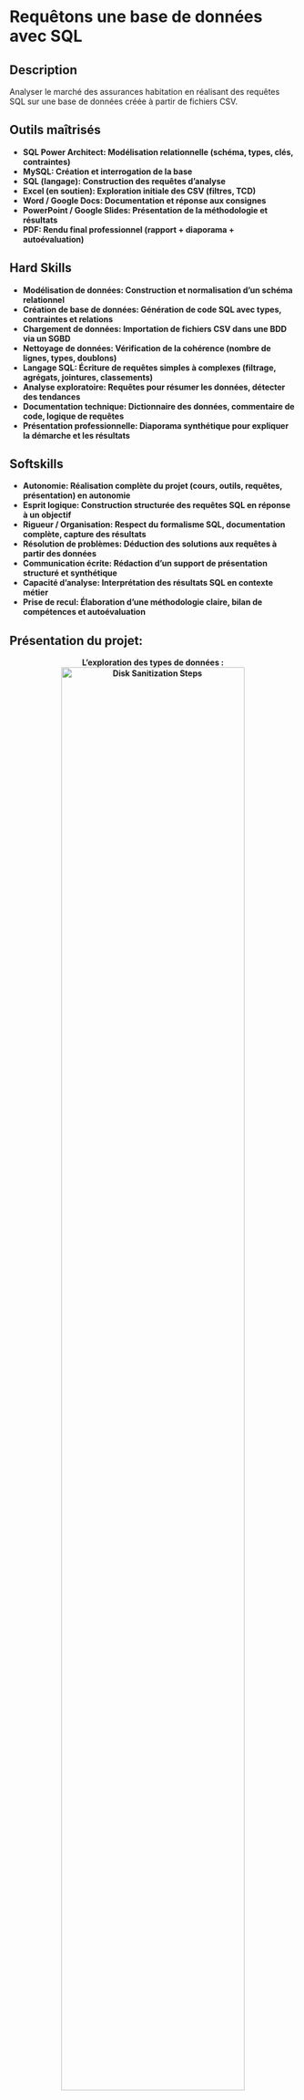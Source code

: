 # Requêtons une base de données avec SQL
<h2>Description</h2>
Analyser le marché des assurances habitation en réalisant des requêtes SQL sur une base de données créée à partir de fichiers CSV.

<br />


<h2> Outils maîtrisés </h2>

- <b>SQL Power Architect: Modélisation relationnelle (schéma, types, clés, contraintes)
- <b>MySQL: Création et interrogation de la base
- <b>SQL (langage): Construction des requêtes d’analyse
- <b>Excel (en soutien): Exploration initiale des CSV (filtres, TCD)
- <b>Word / Google Docs: Documentation et réponse aux consignes
- <b>PowerPoint / Google Slides: Présentation de la méthodologie et résultats
- <b>PDF: Rendu final professionnel (rapport + diaporama + autoévaluation)

<h2> Hard Skills </h2>

- <b>Modélisation de données: Construction et normalisation d’un schéma relationnel
- <b>Création de base de données: Génération de code SQL avec types, contraintes et relations
- <b>Chargement de données: Importation de fichiers CSV dans une BDD via un SGBD
- <b>Nettoyage de données: Vérification de la cohérence (nombre de lignes, types, doublons)
- <b>Langage SQL: Écriture de requêtes simples à complexes (filtrage, agrégats, jointures, classements)
- <b>Analyse exploratoire: Requêtes pour résumer les données, détecter des tendances
- <b>Documentation technique: Dictionnaire des données, commentaire de code, logique de requêtes
- <b>Présentation professionnelle: Diaporama synthétique pour expliquer la démarche et les résultats

<h2> Softskills </h2>

- <b>Autonomie: Réalisation complète du projet (cours, outils, requêtes, présentation) en autonomie
- <b>Esprit logique: Construction structurée des requêtes SQL en réponse à un objectif
- <b>Rigueur / Organisation: Respect du formalisme SQL, documentation complète, capture des résultats
- <b>Résolution de problèmes: Déduction des solutions aux requêtes à partir des données
- <b>Communication écrite: Rédaction d’un support de présentation structuré et synthétique
- <b>Capacité d’analyse: Interprétation des résultats SQL en contexte métier
- <b>Prise de recul: Élaboration d’une méthodologie claire, bilan de compétences et autoévaluation

<h2>Présentation du projet:</h2>

<p align="center">
L’exploration des types de données : <br/>
<img src="https://imgur.com/aLC2deR.png" height=80% width="80%" alt="Disk Sanitization Steps"/>
<br />
<br />


<p align="center">

<img src="https://imgur.com/CXw0MyV.png" height=80% width="80%" alt="Disk Sanitization Steps"/>
<br />
<br />


<p align="center">

<img src="https://imgur.com/HU5S6YY.png" height=80% width="80%" alt="Disk Sanitization Steps"/>
<br />
<br />


<p align="center">

<img src="https://imgur.com/11GPXro.png" height=80% width="80%" alt="Disk Sanitization Steps"/>
<br />
<br />

<p align="center">

<img src="https://imgur.com/yzduFCZ.png" height=80% width="80%" alt="Disk Sanitization Steps"/>
<br />
<br />
<p align="center">
<img src="https://imgur.com/eLTEq6w.png" height=80% width="80%" alt="Disk Sanitization Steps"/>
<br />
<br />
<p align="center">
<img src="https://imgur.com/BPfGpjZ.png" height=80% width="80%" alt="Disk Sanitization Steps"/>
<br />
<br />
<p align="center">
<img src="https://imgur.com/O8E0V4p.png" height=80% width="80%" alt="Disk Sanitization Steps"/>
<br />
<br />
<p align="center">
<img src="https://imgur.com/QVL6ovH.png" height=80% width="80%" alt="Disk Sanitization Steps"/>
<br />
<br />
<p align="center">
<img src="https://imgur.com/PN7JSDq.png" height=80% width="80%" alt="Disk Sanitization Steps"/>
<br />
<br />




<img width="105" height="32766" alt="image" src="https://github.com/user-attachments/assets/fae73224-e579-4d12-ba90-7d6fd9f519dd" />
